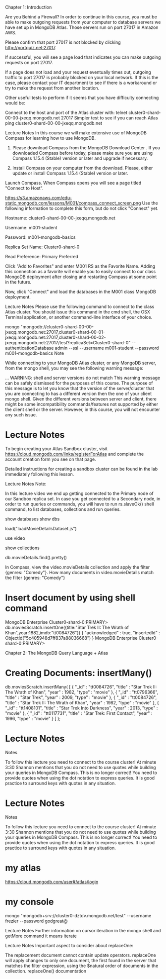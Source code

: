 
Chapter 1: Introduction

Are you Behind a Firewall?
In order to continue in this course, you must be able to make outgoing requests from your computer to database servers we have set up in MongoDB Atlas. Those servers run on port 27017 in Amazon AWS.

Please confirm that port 27017 is not blocked by clicking http://portquiz.net:27017.

If successful, you will see a page load that indicates you can make outgoing requests on port 27017.

If a page does not load and your request eventually times out, outgoing traffic to port 27017 is probably blocked on your local network. If this is the case, please contact your IT department to see if there is a workaround or try to make the request from another location.

Other useful tests to perform if it seems that you have difficulty connecting would be:

Connect to the host and port of the Atlas cluster with:
telnet cluster0-shard-00-00-jxeqq.mongodb.net 27017
Simpler test to see if you can reach Atlas
ping cluster0-shard-00-00-jxeqq.mongodb.net

Lecture Notes
In this course we will make extensive use of MongoDB Compass for learning how to use MongoDB.

1. Please download Compass from the MongoDB Download Center . If you downloaded Compass before today, please make sure you are using Compass 1.15.4 (Stable) version or later and upgrade if necessary.

2. Install Compass on your computer from the download. Please, either update or install Compass 1.15.4 (Stable) version or later.

Launch Compass.
When Compass opens you will see a page titled "Connect to Host".

https://s3.amazonaws.com/edu-static.mongodb.com/lessons/M001/compass_connect_screen.png
Use the following information to complete this form, but do not click "Connect" yet.

Hostname: cluster0-shard-00-00-jxeqq.mongodb.net

Username: m001-student

Password: m001-mongodb-basics

Replica Set Name: Cluster0-shard-0

Read Preference: Primary Preferred

Click "Add to Favorites" and enter M001 RS as the Favorite Name. Adding this connection as a favorite will enable you to easily connect to our class MongoDB deployment after closing and restarting Compass at some point in the future.

Now, click "Connect" and load the databases in the M001 class MongoDB deployment.

Lecture Notes
Please use the following command to connect to the class Atlas cluster. You should issue this command in the cmd shell, the OSX Terminal application, or another command-line interface of your choice.

mongo "mongodb://cluster0-shard-00-00-jxeqq.mongodb.net:27017,cluster0-shard-00-01-jxeqq.mongodb.net:27017,cluster0-shard-00-02-jxeqq.mongodb.net:27017/test?replicaSet=Cluster0-shard-0" --authenticationDatabase admin --ssl --username m001-student --password m001-mongodb-basics
Note

While connecting to your MongoDB Atlas cluster, or any MongoDB server, from the mongo shell, you may see the following warning message:

... WARNING: shell and server versions do not match
This warning message can be safely dismissed for the purposes of this course. The purpose of this message is to let you know that the version of the server/cluster that you are connecting to has a different version then the one of your client mongo shell. Given the different versions between server and client, there might be some incompatibility commands/features not supported by either the client shell or the server. However, in this course, you will not encounter any such issue.


# Lecture Notes
To begin creating your Atlas Sandbox cluster, visit https://cloud.mongodb.com/links/registerForAtlas and complete the account creation form you see on that page.

Detailed instructions for creating a sandbox cluster can be found in the lab immediately following this lesson.

Lecture Notes
Note:

In this lecture video we end up getting connected to the Primary node of our Sandbox replica set. In case you get connected to a Secondary node, in order to run queries or commands, you will have to run rs.slaveOk() shell command, to list databases, collections and run queries.

show databases
show dbs


load("loadMovieDetailsDataset.js")

use video

show collections

db.movieDetails.find().pretty()

In Compass, view the video.movieDetails collection and apply the filter {genres: "Comedy"}.
How many documents in video.movieDetails match the filter {genres: "Comedy"}

# Insert document by using shell command
MongoDB Enterprise Cluster0-shard-0:PRIMARY> db.moviesScratch.insertOne({title:"Star Trek II: The Wrath of Khan",year:1882,imdb:"tt0084726"})
{
        "acknowledged" : true,
        "insertedId" : ObjectId("5c405948d7ff837a88036668")
}
MongoDB Enterprise Cluster0-shard-0:PRIMARY>


Chapter 2: The MongoDB Query Language + Atlas

# Creating Documents: insertMany()

db.moviesScratch.insertMany(
    [
        {
  	    "_id" : "tt0084726",
  	    "title" : "Star Trek II: The Wrath of Khan",
  	    "year" : 1982,
  	    "type" : "movie"
          },
          {
  	    "_id" : "tt0796366",
  	    "title" : "Star Trek",
  	    "year" : 2009,
  	    "type" : "movie"
          },
          {
  	    "_id" : "tt0084726",
  	    "title" : "Star Trek II: The Wrath of Khan",
  	    "year" : 1982,
  	    "type" : "movie"
          },
          {
  	    "_id" : "tt1408101",
  	    "title" : "Star Trek Into Darkness",
  	    "year" : 2013,
  	    "type" : "movie"
          },
          {
  	    "_id" : "tt0117731",
  	    "title" : "Star Trek: First Contact",
  	    "year" : 1996,
  	    "type" : "movie"
        }
    ]
);


# Lecture Notes
Notes

To follow this lecture you need to connect to the course cluster!
At minute 3:30 Shannon mentions that you do not need to use quotes while building your queries in MongoDB Compass. This is no longer correct! You need to provide quotes when using the dot notation to express queries.
It is good practice to surround keys with quotes in any situation.

# Lecture Notes
Notes

To follow this lecture you need to connect to the course cluster!
At minute 3:30 Shannon mentions that you do not need to use quotes while building your queries in MongoDB Compass. This is no longer correct! You need to provide quotes when using the dot notation to express queries.
It is good practice to surround keys with quotes in any situation.


# my atlas
https://cloud.mongodb.com/user#/atlas/login

# my console
mongo "mongodb+srv://cluster0-dztdv.mongodb.net/test" --username frezier --password godgreat@

Lecture Notes
Further information on cursor iteration in the mongo shell and getMore command
it means iterate

Lecture Notes
Important aspect to consider about replaceOne:

The replacement document cannot contain update operators.
replaceOne will apply changes to only one document, the first found in the server that matches the filter expression, using the $natural order of documents in the collection.
replaceOne() documentation



